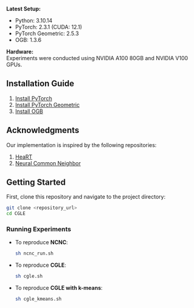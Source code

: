 
**Latest Setup:**
- Python: 3.10.14
- PyTorch: 2.3.1 (CUDA: 12.1)
- PyTorch Geometric: 2.5.3
- OGB: 1.3.6

**Hardware:**  
Experiments were conducted using NVIDIA A100 80GB and NVIDIA V100 GPUs.

## Installation Guide

1. [Install PyTorch](https://pytorch.org/)
2. [Install PyTorch Geometric](https://pytorch-geometric.readthedocs.io/en/latest/notes/installation.html)
3. [Install OGB](https://ogb.stanford.edu/docs/home/)

## Acknowledgments

Our implementation is inspired by the following repositories:
1. [HeaRT](https://github.com/Juanhui28/HeaRT.git)
2. [Neural Common Neighbor](https://github.com/GraphPKU/NeuralCommonNeighbor.git)

## Getting Started

First, clone this repository and navigate to the project directory:

```bash
git clone <repository_url>
cd CGLE
```

### Running Experiments

- To reproduce **NCNC**:
  ```bash
  sh ncnc_run.sh
  ```

- To reproduce **CGLE**:
  ```bash
  sh cgle.sh
  ```

- To reproduce **CGLE with k-means**:
  ```bash
  sh cgle_kmeans.sh
  ```

